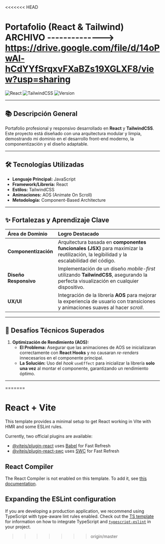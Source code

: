 <<<<<<< HEAD
# Portafolio (React & Tailwind)  ARCHIVO --------------> https://drive.google.com/file/d/14oPwAl-hCdYYfSrqxvFXaBZs19XGLXF8/view?usp=sharing
![React](https://img.shields.io/badge/React-61DAFB?style=for-the-badge&logo=react&logoColor=black)
![TailwindCSS](https://img.shields.io/badge/Tailwind_CSS-06B6D4?style=for-the-badge&logo=tailwind-css&logoColor=white)
![Version](https://img.shields.io/badge/Estado-Producci%C3%B3n-success?style=for-the-badge)

---

## 📚 Descripción General

Portafolio profesional y responsivo desarrollado en **React** y **TailwindCSS**. Este proyecto está diseñado con una arquitectura modular y limpia, demostrando mi dominio en el desarrollo front-end moderno, la componentización y el diseño adaptable.

---

## 🛠️ Tecnologías Utilizadas

* **Lenguaje Principal:** JavaScript
* **Framework/Librería:** React
* **Estilos:** TailwindCSS
* **Animaciones:** AOS (Animate On Scroll)
* **Metodología:** Component-Based Architecture

---

## ✨ Fortalezas y Aprendizaje Clave

| Área de Dominio | Logro Destacado |
| :--- | :--- |
| **Componentización** | Arquitectura basada en **componentes funcionales (JSX)** para maximizar la reutilización, la legibilidad y la escalabilidad del código. |
| **Diseño Responsivo** | Implementación de un diseño *mobile-first* utilizando **TailwindCSS**, asegurando la perfecta visualización en cualquier dispositivo. |
| **UX/UI** | Integración de la librería **AOS** para mejorar la experiencia de usuario con transiciones y animaciones suaves al hacer *scroll*. |

---

## 🚧 Desafíos Técnicos Superados

1.  **Optimización de Rendimiento (AOS):**
    * **El Problema:** Asegurar que las animaciones de AOS se inicializaran correctamente con **React Hooks** y no causaran *re-renders* innecesarios en el componente principal.
    * **La Solución:** Uso del *hook* `useEffect` para inicializar la librería **solo una vez** al montar el componente, garantizando un rendimiento óptimo.

---

=======
# React + Vite

This template provides a minimal setup to get React working in Vite with HMR and some ESLint rules.

Currently, two official plugins are available:

- [@vitejs/plugin-react](https://github.com/vitejs/vite-plugin-react/blob/main/packages/plugin-react) uses [Babel](https://babeljs.io/) for Fast Refresh
- [@vitejs/plugin-react-swc](https://github.com/vitejs/vite-plugin-react/blob/main/packages/plugin-react-swc) uses [SWC](https://swc.rs/) for Fast Refresh

## React Compiler

The React Compiler is not enabled on this template. To add it, see [this documentation](https://react.dev/learn/react-compiler/installation).

## Expanding the ESLint configuration

If you are developing a production application, we recommend using TypeScript with type-aware lint rules enabled. Check out the [TS template](https://github.com/vitejs/vite/tree/main/packages/create-vite/template-react-ts) for information on how to integrate TypeScript and [`typescript-eslint`](https://typescript-eslint.io) in your project.
>>>>>>> origin/master

